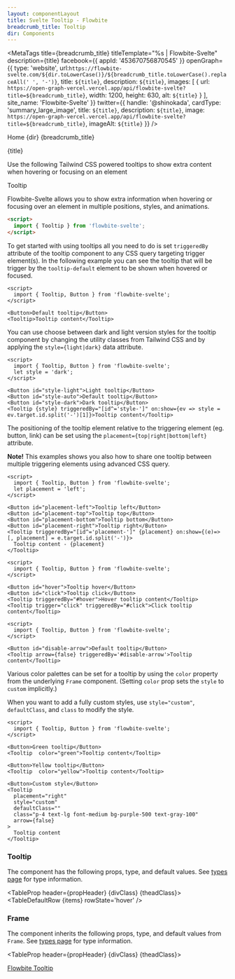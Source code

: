 ```yaml
---
layout: componentLayout
title: Svelte Tooltip - Flowbite
breadcrumb_title: Tooltip
dir: Components
---
```



<MetaTags
  title={breadcrumb_title}
  titleTemplate="%s | Flowbite-Svelte"
  description={title}
  facebook={{
  appId: '453670756870545'
}}
openGraph={{
  type: 'website',
  url:`https://flowbite-svelte.com/${dir.toLowerCase()}/${breadcrumb_title.toLowerCase().replaceAll(' ', '-')}`,
    title: `${title}`,
    description: `${title}`,
    images: [
      {
        url: `https://open-graph-vercel.vercel.app/api/flowbite-svelte?title=${breadcrumb_title}`,
        width: 1200,
        height: 630,
        alt: `${title}`
      }
    ],
    site_name: 'Flowbite-Svelte'
  }}
  twitter={{
    handle: '@shinokada',
    cardType: 'summary_large_image',
    title: `${title}`,
    description: `${title}`,
    image: `https://open-graph-vercel.vercel.app/api/flowbite-svelte?title=${breadcrumb_title}`,
    imageAlt: `${title}`
  }}
/>

<script>
  import { Htwo, ExampleDiv, GitHubSource, CompoDescription, TableProp, TableDefaultRow} from '../utils'
import { MetaTags } from 'svelte-meta-tags';
  import { Breadcrumb, BreadcrumbItem, Heading, P, A } from '$lib'
  import { props as items } from '../props/Tooltip.json'
  import { props as items2 } from '../props/Frame.json'
  let propHeader = ['Name', 'Type', 'Default']
  let divClass='w-full relative overflow-x-auto shadow-md sm:rounded-lg py-4'
  let theadClass ='text-xs text-gray-700 uppercase bg-gray-50 dark:bg-gray-700 dark:text-white'
</script>

<Breadcrumb class="pt-16 py-8">
  <BreadcrumbItem href="/" home >Home</BreadcrumbItem>
  <BreadcrumbItem>{dir}</BreadcrumbItem>
  <BreadcrumbItem>{breadcrumb_title}</BreadcrumbItem>
</Breadcrumb>

<Heading class="mb-2" tag="h1" customSize="text-3xl">{title}</Heading>

<CompoDescription>Use the following Tailwind CSS powered tooltips to show extra content when hovering or focusing on an element</CompoDescription>

<ExampleDiv>
  <GitHubSource href="tooltips/Tooltip.svelte">Tooltip</GitHubSource>
</ExampleDiv>

Flowbite-Svelte allows you to show extra information when hovering or focusing over an element in multiple positions, styles, and animations.

<Htwo label="Setup" />

```html
<script>
  import { Tooltip } from 'flowbite-svelte';
</script>
```

<Htwo label="Default tooltip example" />

To get started with using tooltips all you need to do is set `triggeredBy` attribute of the tooltip component to any CSS query targeting trigger element(s). In the following example you can see the tooltip that will be trigger by the `tooltip-default` element to be shown when hovered or focused.

```svelte example class="flex items-end h-32"
<script>
  import { Tooltip, Button } from 'flowbite-svelte';
</script>

<Button>Default tooltip</Button>
<Tooltip>Tooltip content</Tooltip>
```

<Htwo label="Tooltip styles" />

You can use choose between dark and light version styles for the tooltip component by changing the utility classes from Tailwind CSS and by applying the `style={light|dark}` data attribute.

```svelte example class="flex items-end gap-2 h-32"
<script>
  import { Tooltip, Button } from 'flowbite-svelte';
  let style = 'dark';
</script>

<Button id="style-light">Light tooltip</Button>
<Button id="style-auto">Default tooltip</Button>
<Button id="style-dark">Dark tooltip</Button>
<Tooltip {style} triggeredBy="[id^='style-']" on:show={ev => style = ev.target.id.split('-')[1]}>Tooltip content</Tooltip>
```

<Htwo label="Placement" />

The positioning of the tooltip element relative to the triggering element (eg. button, link) can be set using the `placement={top|right|bottom|left}` attribute.

**Note!** This examples shows you also how to share one tooltip between multiple triggering elements using advanced CSS query.

```svelte example class="flex items-center gap-2 h-36"
<script>
  import { Tooltip, Button } from 'flowbite-svelte';
  let placement = 'left';
</script>

<Button id="placement-left">Tooltip left</Button>
<Button id="placement-top">Tooltip top</Button>
<Button id="placement-bottom">Tooltip bottom</Button>
<Button id="placement-right">Tooltip right</Button>
<Tooltip triggeredBy="[id^='placement-']" {placement} on:show={(e)=> [, placement] = e.target.id.split('-')}>
  Tooltip content - {placement}
</Tooltip>
```

<Htwo label="Triggering" />

```svelte example class="flex items-end gap-2 h-32"
<script>
  import { Tooltip, Button } from 'flowbite-svelte';
</script>

<Button id="hover">Tooltip hover</Button>
<Button id="click">Tooltip click</Button>
<Tooltip triggeredBy="#hover">Hover tooltip content</Tooltip>
<Tooltip trigger="click" triggeredBy="#click">Click tooltip content</Tooltip>
```

<Htwo label="Disable arrow" />

```svelte example class="flex items-end gap-2 h-32"
<script>
  import { Tooltip, Button } from 'flowbite-svelte';
</script>

<Button id="disable-arrow">Default tooltip</Button>
<Tooltip arrow={false} triggeredBy='#disable-arrow'>Tooltip content</Tooltip>
```

<Htwo label="Custom style" />

Various color palettes can be set for a tooltip by using the `color` property from the underlying `Frame` component.
(Setting `color` prop sets the `style` to `custom` implicitly.)

When you want to add a fully custom styles, use `style="custom"`, `defaultClass`, and `class` to modify the style.

```svelte example class="flex items-center h-64 gap-2"
<script>
  import { Tooltip, Button } from 'flowbite-svelte';
</script>

<Button>Green tooltip</Button>
<Tooltip  color="green">Tooltip content</Tooltip>

<Button>Yellow tooltip</Button>
<Tooltip  color="yellow">Tooltip content</Tooltip>

<Button>Custom style</Button>
<Tooltip
  placement="right"
  style="custom"
  defaultClass=""
  class="p-4 text-lg font-medium bg-purple-500 text-gray-100"
  arrow={false}
>
  Tooltip content
</Tooltip>
```

<Htwo label="Props" />

<h3 class='text-xl w-full dark:text-white py-4'>Tooltip</h3>

The component has the following props, type, and default values. See <A href="/pages/types">types 
 page</A> for type information.

<TableProp header={propHeader} {divClass} {theadClass}>
  <TableDefaultRow {items} rowState='hover' />
</TableProp>

<h3 class='text-xl w-full dark:text-white py-4'>Frame</h3>

The component inherits the following props, type, and default values from `Frame`. See [types page](/pages/types) for type information.

<TableProp header={propHeader} {divClass} {theadClass}>
  <TableDefaultRow items={items2} rowState='hover' />
</TableProp>

<Htwo label="References" />

<P>
  <A href="https://flowbite.com/docs/components/tooltips/" target="_blank" rel="noreferrer" class="link"
    >Flowbite Tooltip</A>
</P>